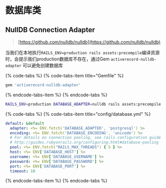 # 数据库类

## NullDB Connection Adapter

> [https://github.com/nulldb/nulldb](https://github.com/nulldb/nulldb)

当我们在本地执行`RAILS_ENV=production rails assets:precompile`编译资源时，会提示我们production数据库不存在，通过Gem `activerecord-nulldb-adapter` 可以避免创建数据库

{% code-tabs %}
{% code-tabs-item title="Gemfile" %}
```ruby
gem 'activerecord-nulldb-adapter'
```
{% endcode-tabs-item %}
{% endcode-tabs %}

```bash
RAILS_ENV=production DATABASE_ADAPTER=nulldb rails assets:precompile
```

{% code-tabs %}
{% code-tabs-item title="config/database.yml" %}
```yaml
default: &default
  adapter: <%= ENV.fetch('DATABASE_ADAPTER', 'postgresql') %>
  encoding: <%= ENV.fetch('DATABASE_ENCODING', 'unicode') %>
  # For details on connection pooling, see rails configuration guide
  # http://guides.rubyonrails.org/configuring.html#database-pooling
  pool: <%= ENV.fetch("RAILS_MAX_THREADS") { 5 } %>
  host: <%= ENV['DATABASE_HOST'] %>
  username: <%= ENV['DATABASE_USERNAME'] %>
  password: <%= ENV['DATABASE_PASSWORD'] %>
  port: <%= ENV['DATABASE_PORT'] %>
  timeout: 10
```
{% endcode-tabs-item %}
{% endcode-tabs %}


